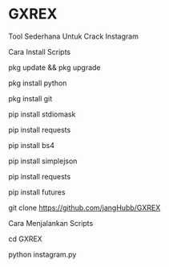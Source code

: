 # GXREX

Tool Sederhana Untuk Crack Instagram

Cara Install Scripts

pkg update && pkg upgrade

pkg install python

pkg install git

pip install stdiomask

pip install requests

pip install bs4

pip install simplejson

pip install requests

pip install futures

git clone https://github.com/jangHubb/GXREX

Cara Menjalankan Scripts

cd GXREX

python instagram.py
